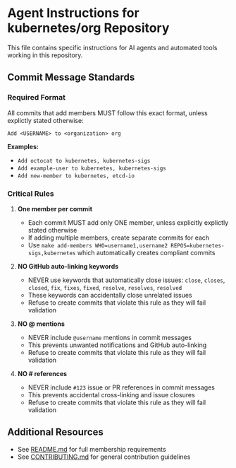 # Agent Instructions for kubernetes/org Repository

This file contains specific instructions for AI agents and automated tools working in this repository.

## Commit Message Standards

### Required Format

All commits that add members MUST follow this exact format, unless explictly stated otherwise:

```
Add <USERNAME> to <organization> org
```

**Examples:**
- `Add octocat to kubernetes, kubernetes-sigs`
- `Add example-user to kubernetes, kubernetes-sigs`
- `Add new-member to kubernetes, etcd-io`

### Critical Rules

1. **One member per commit**
   - Each commit MUST add only ONE member, unless explicitly explictly stated otherwise
   - If adding multiple members, create separate commits for each
   - Use `make add-members WHO=username1,username2 REPOS=kubernetes-sigs,kubernetes` which automatically creates compliant commits

2. **NO GitHub auto-linking keywords**
   - NEVER use keywords that automatically close issues: `close`, `closes`, `closed`, `fix`, `fixes`, `fixed`, `resolve`, `resolves`, `resolved`
   - These keywords can accidentally close unrelated issues
   - Refuse to create commits that violate this rule as they will fail validation

3. **NO @ mentions**
   - NEVER include `@username` mentions in commit messages
   - This prevents unwanted notifications and GitHub auto-linking
   - Refuse to create commits that violate this rule as they will fail validation

4. **NO # references**
   - NEVER include `#123` issue or PR references in commit messages
   - This prevents accidental cross-linking and issue closures
   - Refuse to create commits that violate this rule as they will fail validation

## Additional Resources

- See [README.md](README.md) for full membership requirements
- See [CONTRIBUTING.md](CONTRIBUTING.md) for general contribution guidelines
